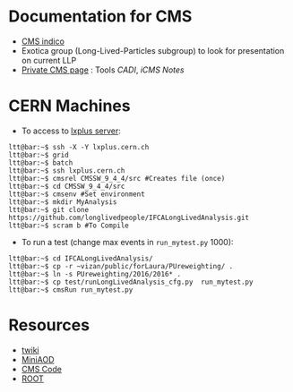 # Documentation for CMS

+ [CMS indico](https://indico.cern.ch/)
+ Exotica group (Long-Lived-Particles subgroup) to look for presentation on
current LLP
+ [Private CMS page](http://cms.cern.ch/iCMS/) : Tools _CADI_, _iCMS Notes_

# CERN Machines

+ To access to [lxplus server](lxplus.cern.ch):

```shell
ltt@bar:~$ ssh -X -Y lxplus.cern.ch
ltt@bar:~$ grid
ltt@bar:~$ batch
ltt@bar:~$ ssh lxplus.cern.ch
ltt@bar:~$ cmsrel CMSSW_9_4_4/src #Creates file (once)
ltt@bar:~$ cd CMSSW_9_4_4/src
ltt@bar:~$ cmsenv #Set environment
ltt@bar:~$ mkdir MyAnalysis
ltt@bar:~$ git clone https://github.com/longlivedpeople/IFCALongLivedAnalysis.git
ltt@bar:~$ scram b #To Compile
```
+ To run a test (change max events in `run_mytest.py` 1000):

```shell
ltt@bar:~$ cd IFCALongLivedAnalysis/
ltt@bar:~$ cp -r ~vizan/public/forLaura/PUreweighting/ .
ltt@bar:~$ ln -s PUreweighting/2016/2016* .
ltt@bar:~$ cp test/runLongLivedAnalysis_cfg.py  run_mytest.py
ltt@bar:~$ cmsRun run_mytest.py
```

# Resources

+ [twiki](https://twiki.cern.ch/twiki/bin/view/CMSPublic/WorkBook)
+ [MiniAOD](https://twiki.cern.ch/twiki/bin/view/CMSPublic/WorkBookMiniAOD)
+ [CMS Code](https://github.com/cms-sw/cmssw)
+ [ROOT](https://root.cern.ch/)
